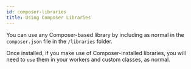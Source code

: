 ```yaml
---
id: composer-libraries
title: Using Composer Libraries
---
```


You can use any Composer-based library by including as normal in the `composer.json` file in the `/libraries` folder. 

Once installed, if you make use of Composer-installed libraries, you will need to `use` them in your workers and custom classes, as normal.
